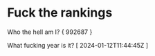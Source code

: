 # Fuck the rankings

Who the hell am I?
{ 992687 }

What fucking year is it?
[ 2024-01-12T11:44:45Z ]
